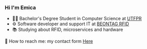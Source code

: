 ### Hi I'm Emica

- 👩‍💻  Bachelor's Degree Student in Computer Science at [UTFPR](http://www.utfpr.edu.br/)
- ⚙ Software developer and support IT at [BEONTAG RFID](https://beontagrfid.com.br/)
- 📚  Studying about RFID, microservices and hardware

 📩 How to reach me: my contact form [Here](https://www.linkedin.com/in/emica-oliveira-da-costa-20615b145/)
 
 
